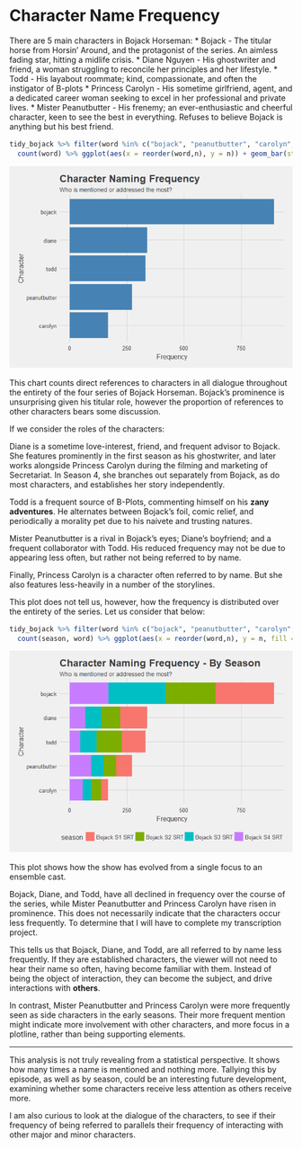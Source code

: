 
# Character Name Frequency

There are 5 main characters in Bojack Horseman: \* Bojack - The titular
horse from Horsin’ Around, and the protagonist of the series. An aimless
fading star, hitting a midlife crisis. \* Diane Nguyen - His ghostwriter
and friend, a woman struggling to reconcile her principles and her
lifestyle. \* Todd - His layabout roommate; kind, compassionate, and
often the instigator of B-plots \* Princess Carolyn - His sometime
girlfriend, agent, and a dedicated career woman seeking to excel in her
professional and private lives. \* Mister Peanutbutter - His frenemy; an
ever-enthusiastic and cheerful character, keen to see the best in
everything. Refuses to believe Bojack is anything but his best
friend.

``` r
tidy_bojack %>% filter(word %in% c("bojack", "peanutbutter", "carolyn", "diane", "todd")) %>% mutate(word = as.factor(word)) %>%
  count(word) %>% ggplot(aes(x = reorder(word,n), y = n)) + geom_bar(stat = "identity", fill = "steelblue") + coord_flip() + xlab("Character") + ylab("Frequency") + ggtitle("Character Naming Frequency", "Who is mentioned or addressed the most?")
```

![](CharacterFreq_files/figure-gfm/Character%20Name%20Frequency%20Plot-1.png)<!-- -->

This chart counts direct references to characters in all dialogue
throughout the entirety of the four series of Bojack Horseman. Bojack’s
prominence is unsurprising given his titular role, however the
proportion of references to other characters bears some discussion.

If we consider the roles of the characters:

Diane is a sometime love-interest, friend, and frequent advisor to
Bojack. She features prominently in the first season as his ghostwriter,
and later works alongside Princess Carolyn during the filming and
marketing of Secretariat. In Season 4, she branches out separately from
Bojack, as do most characters, and establishes her story independently.

Todd is a frequent source of B-Plots, commenting himself on his **zany
adventures**. He alternates between Bojack’s foil, comic relief, and
periodically a morality pet due to his naivete and trusting natures.

Mister Peanutbutter is a rival in Bojack’s eyes; Diane’s boyfriend; and
a frequent collaborator with Todd. His reduced frequency may not be due
to appearing less often, but rather not being referred to by name.

Finally, Princess Carolyn is a character often referred to by name. But
she also features less-heavily in a number of the storylines.

This plot does not tell us, however, how the frequency is distributed
over the entirety of the series. Let us consider that
below:

``` r
tidy_bojack %>% filter(word %in% c("bojack", "peanutbutter", "carolyn", "diane", "todd")) %>% mutate(word = as.factor(word)) %>%
  count(season, word) %>% ggplot(aes(x = reorder(word,n), y = n, fill = season)) + geom_bar(stat = "identity") + coord_flip() + xlab("Character") + ylab("Frequency") + ggtitle("Character Naming Frequency - By Season", "Who is mentioned or addressed the most?")
```

![](CharacterFreq_files/figure-gfm/Character%20Name%20Frequency%20Plot%20Divded%20By%20Season-1.png)<!-- -->

This plot shows how the show has evolved from a single focus to an
ensemble cast.

Bojack, Diane, and Todd, have all declined in frequency over the course
of the series, while Mister Peanutbutter and Princess Carolyn have risen
in prominence. This does not necessarily indicate that the characters
occur less frequently. To determine that I will have to complete my
transcription project.

This tells us that Bojack, Diane, and Todd, are all referred to by name
less frequently. If they are established characters, the viewer will not
need to hear their name so often, having become familiar with them.
Instead of being the object of interaction, they can become the subject,
and drive interactions with **others**.

In contrast, Mister Peanutbutter and Princess Carolyn were more
frequently seen as side characters in the early seasons. Their more
frequent mention might indicate more involvement with other characters,
and more focus in a plotline, rather than being supporting elements.

-----

This analysis is not truly revealing from a statistical perspective. It
shows how many times a name is mentioned and nothing more. Tallying this
by episode, as well as by season, could be an interesting future
development, examining whether some characters receive less attention as
others receive more.

I am also curious to look at the dialogue of the characters, to see if
their frequency of being referred to parallels their frequency of
interacting with other major and minor characters.
